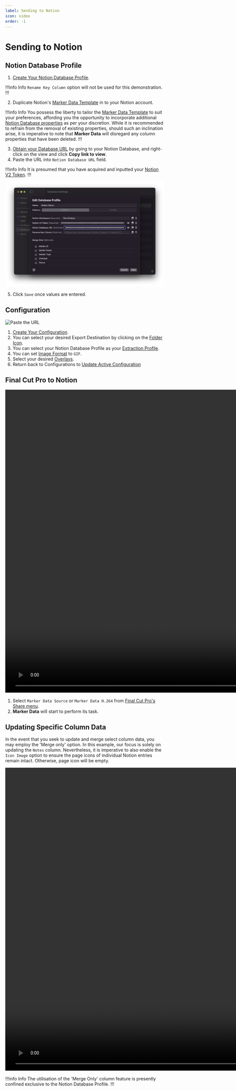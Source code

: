```yaml
---
label: Sending to Notion
icon: video
order: -1
---
```

# Sending to Notion

## Notion Database Profile

1. [Create Your Notion Database Profile](/user-guide/databases/#creating-notion-database-profile).

!!!info Info
`Rename Key Column` option will not be used for this demonstration.
!!!

2. Duplicate Notion's [Marker Data Template](/user-guide/databases/#notion-template) in to your Notion account.

!!!info Info
You possess the liberty to tailor the [Marker Data Template](/user-guide/databases/#notion-template) to suit your preferences, affording you the opportunity to incorporate additional [Notion Database properties](https://www.notion.so/help/database-properties) as per your discretion. While it is recommended to refrain from the removal of existing properties, should such an inclination arise, it is imperative to note that **Marker Data** will disregard any column properties that have been deleted.
!!!

3. [Obtain your Database URL](/databases/notion-prerequisite/#obtain-your-database-url) by going to your Notion Database, and right-click on the view and click **Copy link to view**.
4. Paste the URL into `Notion Database URL` field.

!!!info Info
It is presumed that you have acquired and inputted your [Notion V2 Token](/databases/notion-prerequisite/#obtain-your-session-token).
!!!

![Paste the URL](/assets/md-send-to-notion-01.png)

5. Click `Save` once values are entered.

## Configuration

![Paste the URL](/assets/md-send-to-notion-02.gif)

1. [Create Your Configuration](/user-guide/configurations/#add-configuration).
2. You can select your desired Export Destination by clicking on the [Folder Icon](/user-guide/general/#export-destination).
3. You can select your Notion Database Profile as your [Extraction Profile](/user-guide/general/#extraction-profile).
4. You can set [Image Format](/user-guide/image/#image-format) to `GIF`.
5. Select your desired [Overlays](/user-guide/label/#overlays).
6. Return back to Configurations to [Update Active Configuration](/user-guide/configurations/#update-active-configuration)

## Final Cut Pro to Notion

<video controls width="1920">
  <source src="/assets/md-send-to-notion-03.mp4" type="video/mp4">
Your browser does not support the video tag.
</video>

<br>

1. Select `Marker Data Source` or `Marker Data H.264` from [Final Cut Pro's Share menu](user-guide/share-destination/).
2. **Marker Data** will start to perform its task.

## Updating Specific Column Data

In the event that you seek to update and merge select column data, you may employ the 'Merge only' option. In this example, our focus is solely on updating the `Notes` column. Nevertheless, it is imperative to also enable the `Icon Image` option to ensure the page icons of individual Notion entries remain intact. Otherwise, page icon will be empty.

<video controls width="1920">
  <source src="/assets/md-send-to-notion-04.mp4" type="video/mp4">
Your browser does not support the video tag.
</video>

!!!info Info
The utilisation of the 'Merge Only' column feature is presently confined exclusive to the Notion Database Profile.
!!!